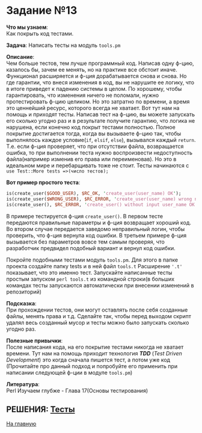 # Задание №13
**Что мы узнаем**:  
Как покрыть код тестами.

**Задача**:
Написать тесты на модуль ```tools.pm```  

**Описание**:  
Чем больше тестов, тем лучше программный код.
Написав одну ф-цию, казалось бы, зачем ее менять, но на практике все обстоит иначе. Функционал расширяется и ф-ция дорабатывается снова и снова. Но где гарантии, что внеся изменения в код, вы не нарушите ее логику, что в итоге приведет к падению системы в целом. По хорошему, чтобы гарантировать, что изменения ничего не поломали, нужно протестировать ф-цию целиком. Но это затратно по времени, а время это ценнейший ресурс, которого всегда не хватает. Вот тут нам на помощь и приходят тесты. Написав тест на ф-цию, вы можете запускать его сколько угодно раз и в результате получите гарантию, что логика не нарушена, если конечно код покрыт тестами полностью. Полное покрытие достигается тогда, когда вы вызываете ф-цию так, чтобы выполнялось каждое условие(```if```, ```elsif```, ```else```), вызывался каждый ```return```. Т.е. если ф-ция проверяет, что при отсутствии файла, возвращается ошибка, то при выполнении теста нужно воспроизвести недоступность файла(например изменив его права или переименовав). Но это в идеальном мире и перебарщивать тоже не стоит.
Тесты начинаются с ```use Test::More tests =>(число тестов);```  

**Вот пример простого теста**:  
```perl
is(create_user($GOOD_USER), $RC_OK, 'create_user(user_name) OK');
is(create_user($WRONG_USER), $RC_ERROR, 'create_user(user_name) wrong name OK');
is(create_user(), $RC_ERROR, 'create_user() without input user_name OK');
```
В примере тестируется ф-ция ```create_user()```. В первом тесте передаются правильные параметры и ф-ция возвращает хороший код. Во втором случае передается заведомо неправильный логин, чтобы проверить, что ф-ция вернула код ошибки. В третьем примере ф-ция вызывается без параметров вовсе тем самым проверяя, что разработчик предвидел подобный вариант и вернул код ошибки.

Покройте подобными тестами модуль ```tools.pm```. Для этого в папке проекта создайте папку tests и в ней файл ```tools.t``` Расширение ```'.t'``` показывает, что это именно тест. Запускайте написанные тесты простым запуском ```perl tools.t``` из командной строки(в больших командах тесты запускаются автоматически при внесении изменений в репозиторий)

**Подсказка**:  
При прохождении тестов, они могут оставлять после себя созданные файлы, менять права и т.д. Сделайте так, чтобы перед выходом скрипт удалял весь созданный мусор и тесты можно было запускать сколько угодно раз.

**Полезные привычки**:  
После написания кода, на его покрытие тестами никогда не хватает времени. Тут нам на помощь приходит технология ***TDD*** (*Test Driven Development*) это когда сначала пишется тест, а потом уже код (Прочитайте про данный подход и попробуйте его применить при написании следующей ф-ции в модуле ```tools.pm```)

**Литература**:  
Perl Изучаем глубже - Глава 17(Основы тестирования)


РЕШЕНИЯ: [Тесты](../tests/tools_12.t)
---
[На главную](../README.md)
